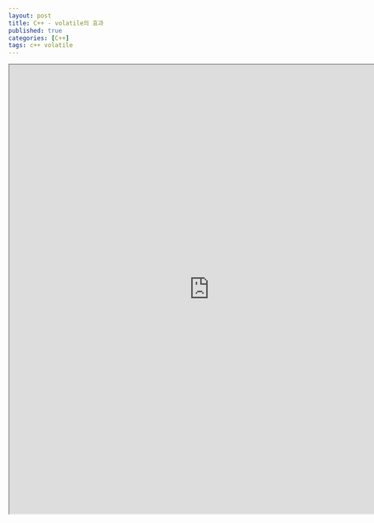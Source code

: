 ```yaml
---
layout: post
title: C++ - volatile의 효과
published: true
categories: [C++]
tags: c++ volatile
---
```

<iframe width="800" height="900" src="https://docs.google.com/document/d/e/2PACX-1vQN2-tuowsvVy0KHCFYSQ2PZ1EGhojoqkRhJmgAROFTPNJ8S3fpNBaKzqvpIXDpL9H1vaNJUrMhosRM/pub?embedded=true"></iframe>   
  